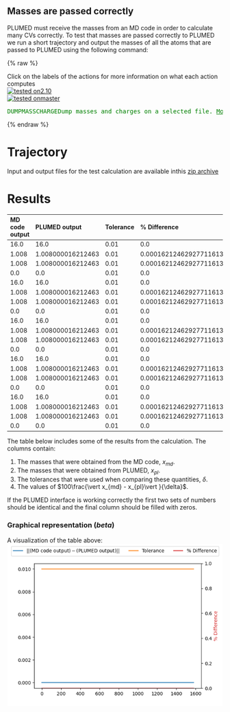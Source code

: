Masses are passed correctly
---------------------------

PLUMED must receive the masses from an MD code in order to calculate many CVs correctly.
To test that masses are passed correctly to PLUMED we run a short trajectory and output the masses of all the atoms that 
are passed to PLUMED using the following command: 

{% raw %}
<div class="plumedInputContainer">
<div class="plumedpreheader">
<div class="headerInfo" id="value_details_working1.dat"> Click on the labels of the actions for more information on what each action computes </div>
<div class="containerBadge">
<div class="headerBadge"><a href="working1.dat.plumed.stderr"><img src="https://img.shields.io/badge/2.10-passing-green.svg" alt="tested on2.10" /></a></div>
<div class="headerBadge"><a href="working1.dat.plumed_master.stderr"><img src="https://img.shields.io/badge/master-passing-green.svg" alt="tested onmaster" /></a></div>
</div>
</div>
<pre class="plumedlisting">
<span class="plumedtooltip" style="color:green">DUMPMASSCHARGE<span class="right">Dump masses and charges on a selected file. <a href="https://www.plumed.org/doc-master/user-doc/html/DUMPMASSCHARGE" style="color:green">More details</a><i></i></span></span> <span class="plumedtooltip">FILE<span class="right">file on which to output charges and masses<i></i></span></span>=mq_plumed
</pre></div>

 {% endraw %} 

# Trajectory

Input and output files for the test calculation are available inthis [zip archive](basic_master.zip)

# Results

| MD code output | PLUMED output | Tolerance | % Difference | 
|:-------------|:--------------|:--------------|:--------------| 
| 16.0 | 16.0 | 0.01 | 0.0 |
| 1.008 | 1.008000016212463 | 0.01 | 0.00016212462927711613 |
| 1.008 | 1.008000016212463 | 0.01 | 0.00016212462927711613 |
| 0.0 | 0.0 | 0.01 | 0.0 |
| 16.0 | 16.0 | 0.01 | 0.0 |
| 1.008 | 1.008000016212463 | 0.01 | 0.00016212462927711613 |
| 1.008 | 1.008000016212463 | 0.01 | 0.00016212462927711613 |
| 0.0 | 0.0 | 0.01 | 0.0 |
| 16.0 | 16.0 | 0.01 | 0.0 |
| 1.008 | 1.008000016212463 | 0.01 | 0.00016212462927711613 |
| 1.008 | 1.008000016212463 | 0.01 | 0.00016212462927711613 |
| 0.0 | 0.0 | 0.01 | 0.0 |
| 16.0 | 16.0 | 0.01 | 0.0 |
| 1.008 | 1.008000016212463 | 0.01 | 0.00016212462927711613 |
| 1.008 | 1.008000016212463 | 0.01 | 0.00016212462927711613 |
| 0.0 | 0.0 | 0.01 | 0.0 |
| 16.0 | 16.0 | 0.01 | 0.0 |
| 1.008 | 1.008000016212463 | 0.01 | 0.00016212462927711613 |
| 1.008 | 1.008000016212463 | 0.01 | 0.00016212462927711613 |
| 0.0 | 0.0 | 0.01 | 0.0 |


The table below includes some of the results from the calculation.  The columns contain:

1. The masses that were obtained from the MD code, $x_{md}$.
2. The masses that were obtained from PLUMED, $x_{pl}$.
3. The tolerances that were used when comparing these quantities, $\delta$.
4. The values of $100\frac{\vert x_{md} - x_{pl}\vert }{\delta}$.

If the PLUMED interface is working correctly the first two sets of numbers should be identical and the final column should be filled with zeros.


### Graphical representation (_beta_)
A visualization of the table above:  
![mass_master](./mass_master.png)
